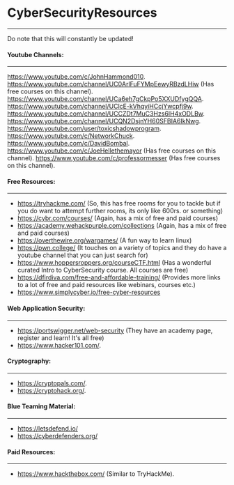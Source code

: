 # CyberSecurityResources
----------------------------------------------
Do note that this will constantly be updated!

#### Youtube Channels:
----------------------------------------------
https://www.youtube.com/c/JohnHammond010.  
https://www.youtube.com/channel/UC0ArlFuFYMpEewyRBzdLHiw (Has free courses on this channel). 
https://www.youtube.com/channel/UCa6eh7gCkpPo5XXUDfygQQA. 
https://www.youtube.com/channel/UClcE-kVhqyiHCcjYwcpfj9w. 
https://www.youtube.com/channel/UCCZDt7MuC3Hzs6IH4xODLBw. 
https://www.youtube.com/channel/UCQN2DsjnYH60SFBIA6IkNwg. 
https://www.youtube.com/user/toxicshadowprogram. 
https://www.youtube.com/c/NetworkChuck. 
https://www.youtube.com/c/DavidBombal. 
https://www.youtube.com/c/JoeHellethemayor (Has free courses on this channel). 
https://www.youtube.com/c/professormesser (Has free courses on this channel). 



#### Free Resources:
----------------------------------------------
* https://tryhackme.com/ (So, this has free rooms for you to tackle but if you do want to attempt further rooms, its only like 600rs. or something)
* https://cybr.com/courses/ (Again, has a mix of free and paid courses)
* https://academy.wehackpurple.com/collections (Again, has a mix of free and paid courses) 
* https://overthewire.org/wargames/ (A fun way to learn linux)
* https://pwn.college/ (It touches on a variety of topics and they do have a youtube channel that you can just search for)
* https://www.hoppersroppers.org/courseCTF.html (Has a wonderful curated Intro to CyberSecurity course. All courses are free)
* https://dfirdiva.com/free-and-affordable-training/ (Provides more links to a lot of free and paid resources like webinars, courses etc.)
* https://www.simplycyber.io/free-cyber-resources

#### Web Application Security:
-----------------------------------------------
* https://portswigger.net/web-security (They have an academy page, register and learn! It's all free)
* https://www.hacker101.com/. 


#### Cryptography:
-----------------------------------------------
* https://cryptopals.com/. 
* https://cryptohack.org/. 

#### Blue Teaming Material:
------------------------------------------------
* https://letsdefend.io/  
* https://cyberdefenders.org/  



#### Paid Resources:
----------------------------------------------
* https://www.hackthebox.com/ (Similar to TryHackMe). 

